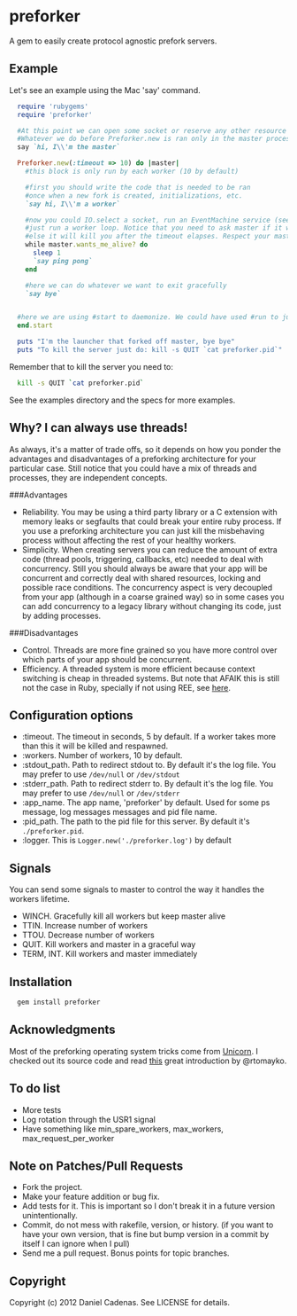 preforker
=========
A gem to easily create protocol agnostic prefork servers.

Example
----------

Let's see an example using the Mac 'say' command.

```ruby
  require 'rubygems'
  require 'preforker'

  #At this point we can open some socket or reserve any other resource you want to share with your workers.
  #Whatever we do before Preforker.new is ran only in the master process.
  say `hi, I\\'m the master`

  Preforker.new(:timeout => 10) do |master|
    #this block is only run by each worker (10 by default)

    #first you should write the code that is needed to be ran
    #once when a new fork is created, initializations, etc.
    `say hi, I\\'m a worker`

    #now you could IO.select a socket, run an EventMachine service (see example), or as we do here,
    #just run a worker loop. Notice that you need to ask master if it wants you alive periodically or
    #else it will kill you after the timeout elapses. Respect your master!
    while master.wants_me_alive? do
      sleep 1
      `say ping pong`
    end

    #here we can do whatever we want to exit gracefully
    `say bye`


  #here we are using #start to daemonize. We could have used #run to just block and then send the INT signal with ctrl-c to stop
  end.start

  puts "I'm the launcher that forked off master, bye bye"
  puts "To kill the server just do: kill -s QUIT `cat preforker.pid`"
```

Remember that to kill the server you need to:

```bash
  kill -s QUIT `cat preforker.pid`
```

See the examples directory and the specs for more examples.

Why? I can always use threads!
------------------------------

As always, it's a matter of trade offs, so it depends on how you ponder the advantages and disadvantages of a preforking architecture for your particular case.
Still notice that you could have a mix of threads and processes, they are independent concepts.

###Advantages


* Reliability. You may be using a third party library or a C extension with memory leaks or segfaults that could break your entire ruby process. If you use a preforking architecture you can just kill the misbehaving process without affecting the rest of your healthy workers.
* Simplicity. When creating servers you can reduce the amount of extra code (thread pools, triggering, callbacks, etc) needed to deal with concurrency. Still you should always be aware that your app will be concurrent and correctly deal with shared resources, locking and possible race conditions. The concurrency aspect is very decoupled from your app (although in a coarse grained way) so in some cases you can add concurrency to a legacy library without changing its code, just by adding processes.

###Disadvantages
* Control. Threads are more fine grained so you have more control over which parts of your app should be concurrent.
* Efficiency. A threaded system is more efficient because context switching is cheap in threaded systems. But note that AFAIK this is still not the case in Ruby, specially if not using REE, see [here](http://timetobleed.com/ruby-hoedown-slides).

Configuration options
---------------------

* :timeout. The timeout in seconds, 5 by default. If a worker takes more than this it will be killed and respawned.
* :workers. Number of workers, 10 by default.
* :stdout_path. Path to redirect stdout to. By default it's the log file. You may prefer to use `/dev/null` or `/dev/stdout`
* :stderr_path. Path to redirect stderr to. By default it's the log file. You may prefer to use `/dev/null` or `/dev/stderr`
* :app_name. The app name, 'preforker' by default. Used for some ps message, log messages messages and pid file name.
* :pid_path. The path to the pid file for this server. By default it's `./preforker.pid`.
* :logger. This is `Logger.new('./preforker.log')` by default

Signals
-------

You can send some signals to master to control the way it handles the workers lifetime.

* WINCH. Gracefully kill all workers but keep master alive
* TTIN. Increase number of workers
* TTOU. Decrease number of workers
* QUIT. Kill workers and master in a graceful way
* TERM, INT. Kill workers and master immediately

Installation
------------

```bash
  gem install preforker
```

Acknowledgments
---------------

Most of the preforking operating system tricks come from [Unicorn](http://unicorn.bogomips.org/). I checked out its source code and read [this](http://tomayko.com/writings/unicorn-is-unix) great introduction by @rtomayko.

To do list
----------

* More tests
* Log rotation through the USR1 signal
* Have something like min_spare_workers, max_workers, max_request_per_worker

Note on Patches/Pull Requests
-----------------------------

* Fork the project.
* Make your feature addition or bug fix.
* Add tests for it. This is important so I don't break it in a
  future version unintentionally.
* Commit, do not mess with rakefile, version, or history.
  (if you want to have your own version, that is fine but bump version in a commit by itself I can ignore when I pull)
* Send me a pull request. Bonus points for topic branches.

Copyright
---------

Copyright (c) 2012 Daniel Cadenas. See LICENSE for details.
